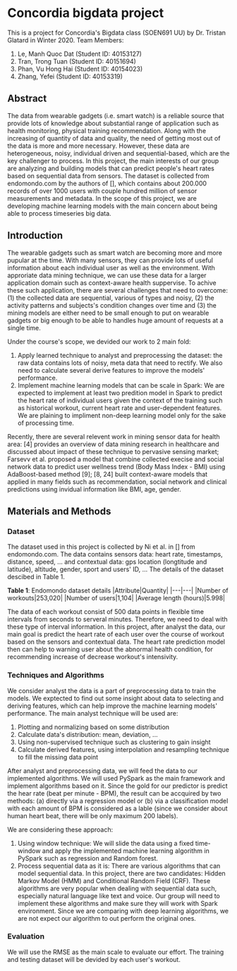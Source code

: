 # Concordia bigdata project
This is a project for Concordia's Bigdata class (SOEN691 UU) by Dr. Tristan Glatard in Winter 2020.
Team Members:
1. Le, Manh Quoc Dat (Student ID: 40153127)
2. Tran, Trong Tuan (Student ID: 40151694)  
3. Phan, Vu Hong Hai (Student ID: 40154023)
4. Zhang, Yefei (Student ID: 40153319)

<!--
The team will work on both topics in this project: dataset analysis and algorithm implementation, for tackling of an e-commerce recommedation system's problem. The dataset will be a open one from Kaggle or some other alternative open sources. 

There are some prominent candidate datasets:
1. Elo Merchant Category Recommendation, Kaggle: https://www.kaggle.com/c/elo-merchant-category-recommendation
2. Amazon Review Data 2018: https://nijianmo.github.io/amazon/index.html
3. Goodreads Book Reviews: https://sites.google.com/eng.ucsd.edu/ucsdbookgraph/home

Regarding to the algorithms, there are a lot of them and we need choose based on the actual performance of experiments. We will try one method to be mentioned in the class like collaborative filter, plus mightbe one that is not inside the class, and come up with a comparison in evaluation of both methods, with a typical Root-Mean-Square Error (RMSE) as the indicator.
-->

## Abstract
The data from wearable gadgets (i.e. smart watch) is a reliable source that provide lots of knowledge about substantial range of application such as health monitoring, physical training recommendation. Along with the increasing of quantity of data and quality, the need of getting most out of the data is more and more necessary. However, these data are heterogeneous, noisy, individual driven and sequential-based, which are the key challenger to process. In this project, the main interests of our group are analyzing and building models that can predict people's heart rates based on sequential data from sensors. The dataset is collected from endomondo.com by the authors of [], which contains about 200.000 records of over 1000 users with couple hundred million of sensor measurements and metadata. In the scope of this project, we are developing machine learning models with the main concern about being able to process timeseries big data.

## Introduction
The wearable gadgets such as smart watch are becoming more and more pupular at the time. With many sensors, they can provide lots of useful information about each individual user as well as the environment. With approriate data mining technique, we can use these data for a larger application domain such as context-aware health suppervise. To achive these such application, there are several challenges that need to overcome: (1) the collected data are sequential, various of types and noisy, (2) the activity patterns and subjects's condition changes over time and (3) the mining models are either need to be small enough to put on wearable gadgets or big enough to be able to handles huge amount of requests at a single time.

Under the course's scope, we devided our work to 2 main fold:
1. Apply learned technique to analyst and preprocessing the dataset: the raw data contains lots of noisy, meta data that need to rectify. We also need to calculate several derive features to improve the models' performance.
2. Implement machine learning models that can be scale in Spark: We are expected to implement at least two predition model in Spark to predict the heart rate of individual users given the context of the training such as historical workout, current heart rate and user-dependent features. We are plaining to impliment non-deep learning model only for the sake of processing time.

Recently, there are several relevent work in mining sensor data for health area: [4] provides an overview of data mining research in healthcare and discussed about impact of these technique to pervasive sensing market; Farsevv et al. proposed a model that combine collected execise and social network data to predict user wellness trend (Body Mass Index - BMI) using AdaBoost-based method [9]; [8, 24] built context-aware models that applied in many fields such as recommendation, social network and clinical predictions using invidual information like BMI, age, gender.

## Materials and Methods 

### Dataset
The dataset used in this project is collected by Ni et al. in [] from endomondo.com. The data contains sensors data: heart rate, timestamps, distance, speed, ... and contextual data: gps location (longtitude and latitude), altitude, gender, sport and users' ID, ... The details of the dataset descibed in Table 1.

**Table 1**: Endomondo dataset details
|Attribute|Quantity|
|---|---|
|Number of workouts|253,020|
|Number of users|1,104|
|Average length (hours)|5.998|

The data of each workout consist of 500 data points in flexible time intervals from seconds to serveral minutes. Therefore, we need to deal with these type of interval information. In this project, after analyst the data, our main goal is predict the heart rate of each user over the course of workout based on the sensors and contextual data. The heart rate prediction model then can help to warning user about the abnormal health condition, for recommending increase of decrease workout's intensivity.

### Techniques and Algorithms
We consider analyst the data is a part of preprocessing data to train the models. We exptected to find out some insight about data to selecting and deriving features, which can help improve the machine learning models' performance. The main analyst technique will be used are:
1. Plotting and normalizing based on some distribution
2. Calculate data's distribution: mean, deviation, ...
3. Using non-supervised technique such as clustering to gain insight
4. Calculate derived features, using interpolation and resampling technique to fill the missing data point

After analyst and preprocessing data, we will feed the data to our implemented algorithms. We will used PySpark as the main framework and implement algorithms based on it. Since the gold for our predictor is predict the hear rate (beat per minute - BPM), the result can be accquired by two methods: (a) directly via a regression model  or (b) via a classification model with each amount of BPM is considered as a lable (since we consider about human heart beat, there will be only maximum 200 labels).

We are considering these approach:
1. Using window technique: We will slide the data using a fixed time-window and apply the implemented machine learning algorithm in PySpark such as regression and Random forest.
2. Process sequential data as it is: There are various algorithms that can model sequential data. In this project, there are two candidates: Hidden Markov Model (HMM) and Conditional Random Field (CRF). These algorithms are very popular when dealing with sequential data such, especially natural language like text and voice. Our group will need to implement these algorithms and make sure they will work with Spark environment.
Since we are comparing with deep learning algorithms, we are not expect our algorithm to out perform the original ones.

### Evaluation
We will use the RMSE as the main scale to evaluate our effort. The training and testing dataset will be devided by each user's workout.
